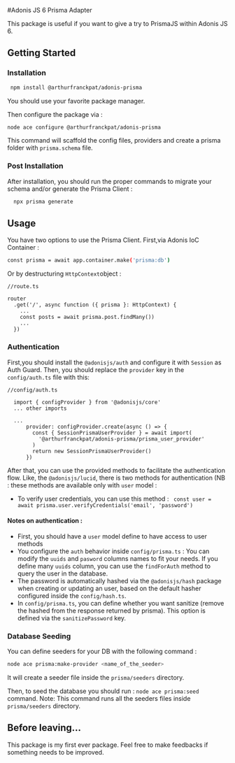 #Adonis JS 6 Prisma Adapter

This package is useful if you want to give a try to PrismaJS within Adonis JS 6.

## Getting Started

### Installation

 ```sh
  npm install @arthurfranckpat/adonis-prisma
  ```
You should use your favorite package manager.

Then configure the package via :
  ```sh
  node ace configure @arthurfranckpat/adonis-prisma
  ```
  This command will scaffold the config files, providers and create a prisma folder with ``prisma.schema`` file.

### Post Installation
After installation, you should run the proper commands to migrate your schema and/or generate the Prisma Client :
```sh
  npx prisma generate
  ```

## Usage

You have two options to use the Prisma Client.
First,via Adonis IoC Container :

```sh
const prisma = await app.container.make('prisma:db')
```

Or by destructuring `HttpContext`object : 
```
//route.ts

router
  .get('/', async function ({ prisma }: HttpContext) {
    ...
    const posts = await prisma.post.findMany())
    ...
  })
```

### Authentication

First,you should install the `@adonisjs/auth` and configure it with `Session` as Auth Guard.
Then, you should replace the `provider` key in the `config/auth.ts` file with this:
```
//config/auth.ts

  import { configProvider } from '@adonisjs/core'
  ... other imports

  ...
      provider: configProvider.create(async () => {
        const { SessionPrismaUserProvider } = await import(
          '@arthurfranckpat/adonis-prisma/prisma_user_provider'
        )
        return new SessionPrismaUserProvider()
      })
```

After that, you can use the provided methods to facilitate the authentication flow. Like, the `@adonisjs/lucid`, there is two methods for authentication (NB : these methods are available only with `user` model : 
- To verify user credentials, you can use this method : ` const user = await prisma.user.verifyCredentials('email', 'password')`


#### Notes on authentication :
- First, you should have a `user` model define to have access to user methods
- You configure the `auth` behavior inside `config/prisma.ts` : You can modify the `uuids` and `pasword` columns names to fit your needs. If you define many `uuids` column, you can use the `findForAuth` method to query the user in the database.
- The password is automatically hashed via the `@adonisjs/hash` package when creating or updating an user, based on the default hasher configured inside the `config/hash.ts`.
- In  `config/prisma.ts`, you can define whether you want sanitize (remove the hashed from the response returned by prisma). This option is defined via the `sanitizePassword` key.

### Database Seeding

You can define seeders for your DB with the following command : 
```sh
node ace prisma:make-provider <name_of_the_seeder>
```
It will create a seeder file inside the `prisma/seeders` directory.

Then, to seed the database you should run :
`node ace prisma:seed` command. Note: This command runs all the seeders files inside `prisma/seeders` directory.


## Before leaving...
This package is my first ever package. Feel free to make feedbacks if something needs to be improved.
